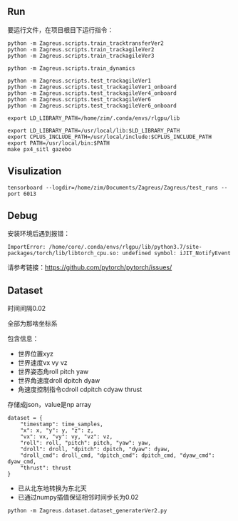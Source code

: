 
## Run
要运行文件，在项目根目下运行指令：
```
python -m Zagreus.scripts.train_tracktransferVer2
python -m Zagreus.scripts.train_trackagileVer2
python -m Zagreus.scripts.train_trackagileVer3

python -m Zagreus.scripts.train_dynamics

python -m Zagreus.scripts.test_trackagileVer1
python -m Zagreus.scripts.test_trackagileVer1_onboard
python -m Zagreus.scripts.test_trackagileVer4_onboard
python -m Zagreus.scripts.test_trackagileVer6
python -m Zagreus.scripts.test_trackagileVer6_onboard
```

```
export LD_LIBRARY_PATH=/home/zim/.conda/envs/rlgpu/lib

export LD_LIBRARY_PATH=/usr/local/lib:$LD_LIBRARY_PATH
export CPLUS_INCLUDE_PATH=/usr/local/include:$CPLUS_INCLUDE_PATH
export PATH=/usr/local/bin:$PATH
make px4_sitl gazebo
```

## Visulization

```
tensorboard --logdir=/home/zim/Documents/Zagreus/Zagreus/test_runs --port 6013
```

## Debug
安装环境后遇到报错：
```
ImportError: /home/core/.conda/envs/rlgpu/lib/python3.7/site-packages/torch/lib/libtorch_cpu.so: undefined symbol: iJIT_NotifyEvent
```
请参考链接：https://github.com/pytorch/pytorch/issues/

## Dataset

时间间隔0.02

全部为那啥坐标系

包含信息：
- 世界位置xyz
- 世界速度vx vy vz
- 世界姿态角roll pitch yaw
- 世界角速度droll dpitch dyaw
- 角速度控制指令cdroll cdpitch cdyaw thrust

存储成json，value是np array

```
dataset = {
    "timestamp": time_samples,
    "x": x, "y": y, "z": z,
    "vx": vx, "vy": vy, "vz": vz,
    "roll": roll, "pitch": pitch, "yaw": yaw,
    "droll": droll, "dpitch": dpitch, "dyaw": dyaw,
    "droll_cmd": droll_cmd, "dpitch_cmd": dpitch_cmd, "dyaw_cmd": dyaw_cmd,
    "thrust": thrust
}
```

- 已从北东地转换为东北天
- 已通过numpy插值保证相邻时间步长为0.02

```
python -m Zagreus.dataset.dataset_generaterVer2.py

```
